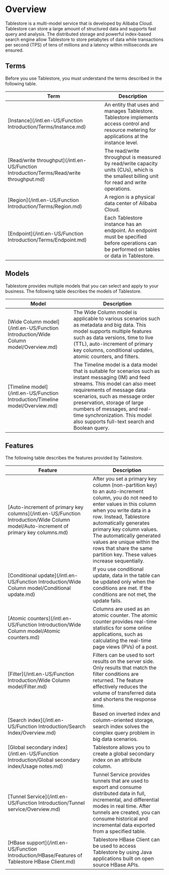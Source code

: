 # Overview

Tablestore is a multi-model service that is developed by Alibaba Cloud. Tablestore can store a large amount of structured data and supports fast query and analysis. The distributed storage and powerful index-based search engine allow Tablestore to store petabytes of data while transactions per second \(TPS\) of tens of millions and a latency within milliseconds are ensured.

## Terms

Before you use Tablestore, you must understand the terms described in the following table.

|Term|Description|
|----|-----------|
|[Instance](/intl.en-US/Function Introduction/Terms/Instance.md)|An entity that uses and manages Tablestore. Tablestore implements access control and resource metering for applications at the instance level.|
|[Read/write throughput](/intl.en-US/Function Introduction/Terms/Read/write throughput.md)|The read/write throughput is measured by read/write capacity units \(CUs\), which is the smallest billing unit for read and write operations.|
|[Region](/intl.en-US/Function Introduction/Terms/Region.md)|A region is a physical data center of Alibaba Cloud.|
|[Endpoint](/intl.en-US/Function Introduction/Terms/Endpoint.md)|Each Tablestore instance has an endpoint. An endpoint must be specified before operations can be performed on tables or data in Tablestore.|

## Models

Tablestore provides multiple models that you can select and apply to your business. The following table describes the models of Tablestore.

|Model|Description|
|-----|-----------|
|[Wide Column model](/intl.en-US/Function Introduction/Wide Column model/Overview.md)|The Wide Column model is applicable to various scenarios such as metadata and big data. This model supports multiple features such as data versions, time to live \(TTL\), auto-increment of primary key columns, conditional updates, atomic counters, and filters.|
|[Timeline model](/intl.en-US/Function Introduction/Timeline model/Overview.md)|The Timeline model is a data model that is suitable for scenarios such as instant messaging \(IM\) and feed streams. This model can also meet requirements of message data scenarios, such as message order preservation, storage of large numbers of messages, and real-time synchronization. This model also supports full-text search and Boolean query.|

## Features

The following table describes the features provided by Tablestore.

|Feature|Description|
|-------|-----------|
|[Auto-increment of primary key columns](/intl.en-US/Function Introduction/Wide Column model/Auto-increment of primary key columns.md)|After you set a primary key column \(non-partition key\) to an auto-increment column, you do not need to enter values in this column when you write data in a row. Instead, Tablestore automatically generates primary key column values. The automatically generated values are unique within the rows that share the same partition key. These values increase sequentially.|
|[Conditional update](/intl.en-US/Function Introduction/Wide Column model/Conditional update.md)|If you use conditional update, data in the table can be updated only when the conditions are met. If the conditions are not met, the update fails.|
|[Atomic counters](/intl.en-US/Function Introduction/Wide Column model/Atomic counters.md)|Columns are used as an atomic counter. The atomic counter provides real-time statistics for some online applications, such as calculating the real-time page views \(PVs\) of a post.|
|[Filter](/intl.en-US/Function Introduction/Wide Column model/Filter.md)|Filters can be used to sort results on the server side. Only results that match the filter conditions are returned. The feature effectively reduces the volume of transferred data and shortens the response time.|
|[Search index](/intl.en-US/Function Introduction/Search Index/Overview.md)|Based on inverted index and column-oriented storage, search index solves the complex query problem in big data scenarios.|
|[Global secondary index](/intl.en-US/Function Introduction/Global secondary index/Usage notes.md)|Tablestore allows you to create a global secondary index on an attribute column.|
|[Tunnel Service](/intl.en-US/Function Introduction/Tunnel service/Overview.md)|Tunnel Service provides tunnels that are used to export and consume distributed data in full, incremental, and differential modes in real time. After tunnels are created, you can consume historical and incremental data exported from a specified table.|
|[HBase support](/intl.en-US/Function Introduction/HBase/Features of Tablestore HBase Client.md)|Tablestore HBase Client can be used to access Tablestore by using Java applications built on open source HBase APIs.|

